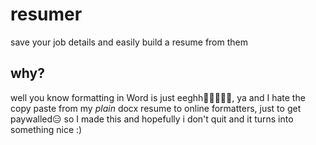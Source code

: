 # resumer
save your job details and easily build a resume from them

## why?

well you know formatting in Word is just eeghh😵‍💫😵‍💫🥴, ya
and I hate the copy paste from my *plain* docx resume to online formatters, just to get paywalled😑
so I made this and hopefully i don't quit and it turns into something nice :)